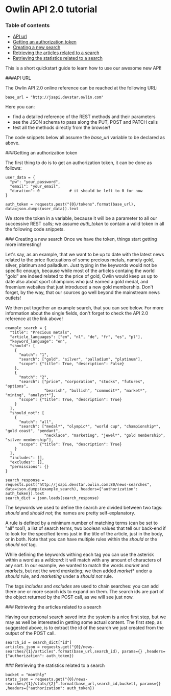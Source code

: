 # Owlin API 2.0 tutorial

### Table of contents
- [API url](#apiurl)
- [Getting an authorization token](#authtoken)
- [Creating a new search](#newsearch)
- [Retrieving the articles related to a search](#searcharticles)
- [Retrieving the statistics related to a search](#searchstats)

This is a short quickstart guide to learn how to use our awesome new API!

<div id='apiurl'/>
###API URL

The Owlin API 2.0 online reference can be reached at the following URL:

```
base_url = "http://jsapi.devstar.owlin.com"
```
Here you can:
* find a detailed reference of the REST methods and their parameters
* see the JSON schema to pass along the PUT, POST and PATCH calls
* test all the methods directly from the browser!

The code snippets below all assume the *base_url* variable to be declared as above.

<div id='authtoken'/>
###Getting an authorization token

The first thing to do is to get an authorization token, it can be done as follows:

```
user_data = {
  "pw": "your_password",
  "email": "your_email",
  "duration": 0             # it should be left to 0 for now
}

auth_token = requests.post("{0}/tokens".format(base_url), data=json.dumps(user_data)).text
```

 We store the token in a variable, because it will be a parameter to all our successive REST calls; we assume *auth_token* to contain a valid token in all the following code snippets.

<div id='newsearch'/>
### Creating a new search
Once we have the token, things start getting more interesting!

Let's say, as an example, that we want to be up to date with the latest news related to the price fluctuations of some precious metals, namely gold, silver, platinum and palladium. Just typing in the keywords would not be specific enough, because while most of the articles containg the world "gold" are indeed related to the price of gold, Owlin would keep us up to date also about sport champions who just earned a gold medal, and freemium websites that just introduced a new gold membership.
Don't forget, by the way, that our sources go well beyond the mainstream news outlets! 

We then put together an example search, that you can see below.  For more information about the single fields, don't forget to check the API 2.0 reference at the link above!

```
example_search = {
  "title": "Precious metals",                                   
  "article_languages": ["en", "nl", "de", "fr", "es", "pl"],
  "keyword_language": "en",                                    
  "should": [
    {
      "match": "1",                                            
      "search": ["gold", "silver", "palladium", "platinum"],
      "scope": {"title": True, "description": False}
    },
    {
      "match": "2",
      "search": ["price", "corporation", "stocks", "futures", "options", 
                 "bearish", "bullish", "commodit*", "market*", "mining", "analyst*"],
      "scope": {"title": True, "description": True}
    }
  ],
  "should_not": [
    {
      "match": "all",
      "search": ["medal*", "olympic*", "world cup", "championship*", "gold coast", "pendant", 
                 "necklace", "marketing", "jewel*", "gold membership", "silver membership"],
      "scope": {"title": True, "description": True}
    }
  ],
  "includes": [],
  "excludes": [],
  "permissions": {}
}

search_response = requests.post("http://jsapi.devstar.owlin.com:80/news-searches", data=json.dumps(example_search), headers={"authorization": auth_token}).text
search_dict = json.loads(search_response)
```

The keywords we used to define the search are divided between two tags: *should* and *should not*; the names are pretty self-explanatory.

A rule is defined by a minimum number of matching terms (can be set to "all" too!), a list of search terms, two boolean values that tell our back-end if to look for the specified terms just in the title of the article, just in the body, or in both.  Note that you can have multiple rules within the *should* or the *should not* tag.

While defining the keywords withing each tag you can use the asterisk within a word as a *wildcard*: it will match with any amount of characters of any sort.  In our example, we wanted to match the words *market* and *markets*, but not the word *marketing*; we then added *market*\* under a *should* rule, and *marketing* under a *should not* rule.

The tags *includes* and *excludes* are used to chain searches: you can add there one or more search ids to expand on them.  The search ids are part of the object returned by the POST call, as we will see just now.

<div id='searcharticles'/>
### Retrieving the articles related to a search

Having our personal search saved into the system is a nice first step, but we may as well be interested in getting some actual content. The first step, as suggested above, is to extract the id of the search we just created from the output of the POST call.

```
search_id = search_dict["id"]
articles_json = requests.get("{0}/news-searches/{1}/articles".format(base_url,search_id), params={} ,headers={"authorization": auth_token})
```


<div id='searchstats'/>
### Retrieving the statistics related to a search

```
bucket = "monthly"
stats_json = requests.get("{0}/news-searches/{1}/stats/{2}".format(base_url,search_id,bucket), params={} ,headers={"authorization": auth_token})
```
